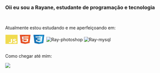 ### Oii eu sou a Rayane, estudante de programação e tecnologia 


<div style="display: inline_block"><br>
  <p>Atualmente estou estudando e me aperfeiçoando em: </p>
  <img align="center" alt="Ray-Js" height="30" width="40" src="https://raw.githubusercontent.com/devicons/devicon/master/icons/javascript/javascript-plain.svg">
  <img align="center" alt="Ray-HTML" height="30" width="40" src="https://raw.githubusercontent.com/devicons/devicon/master/icons/html5/html5-original.svg">
  <img align="center" alt="Ray-CSS" height="30" width="40" src="https://raw.githubusercontent.com/devicons/devicon/master/icons/css3/css3-original.svg">
  <img align="center" alt="Ray-photoshop" height="30" width="40" src="https://cdn.jsdelivr.net/gh/devicons/devicon/icons/photoshop/photoshop-line.svg" />
  <img align="center" alt="Ray-mysql" height="30" width="40"src="https://cdn.jsdelivr.net/gh/devicons/devicon/icons/mysql/mysql-original.svg" />
</div>
    
##

<div>
  <p> Como chegar até mim: </p>
  <a href = "ray.grs11@gmail.com"><img src="https://img.shields.io/badge/-Gmail-%23333?style=for-the-badge&logo=gmail&logoColor=white" target="_blank"></a>

</div>
